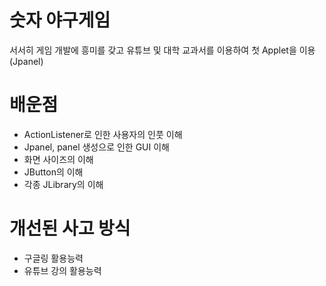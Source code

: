 # 숫자 야구게임

서서히 게임 개발에 흥미를 갖고 유튜브 및 대학 교과서를 이용하여 첫 Applet을 이용 (Jpanel)

# 배운점

* ActionListener로 인한 사용자의 인풋 이해
* Jpanel, panel 생성으로 인한 GUI 이해
* 화면 사이즈의 이해
* JButton의 이해
* 각종 JLibrary의 이해

# 개선된 사고 방식

* 구글링 활용능력
* 유튜브 강의 활용능력
